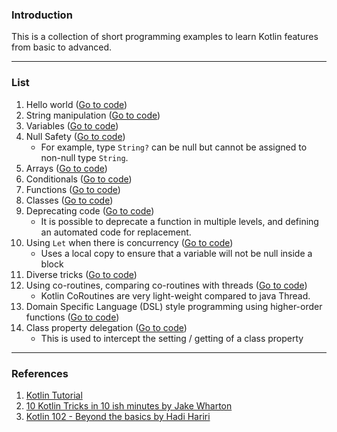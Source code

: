 ### Introduction

This is a collection of short programming examples to learn Kotlin features from basic to advanced.

---
### List

1. Hello world ([Go to code](src/main/kotlin/tutorial/HelloWorld.kt))
1. String manipulation ([Go to code](src/main/kotlin/tutorial/Strings.kt))
1. Variables ([Go to code](src/main/kotlin/tutorial/Variables.kt))
1. Null Safety ([Go to code](src/main/kotlin/tutorial/NullSafety.kt))
    * For example, type `String?` can be null but cannot be assigned to non-null type `String`.
1. Arrays ([Go to code](src/main/kotlin/tutorial/Arrays.kt))
1. Conditionals ([Go to code](src/main/kotlin/tutorial/Conditionals.kt))
1. Functions ([Go to code](src/main/kotlin/tutorial/Functions.kt))
1. Classes ([Go to code](src/main/kotlin/tutorial/Classes.kt))
1. Deprecating code ([Go to code](src/main/kotlin/tutorial/Deprecation.kt))
    * It is possible to deprecate a function in multiple levels, and defining an automated code for replacement.
1. Using `Let` when there is concurrency ([Go to code](src/main/kotlin/tutorial/Let.kt))
    * Uses a local copy to ensure that a variable will not be null inside a block
1. Diverse tricks ([Go to code](src/main/kotlin/tutorial/Tricks.kt))
1. Using co-routines, comparing co-routines with threads ([Go to code](src/main/kotlin/tutorial/CoroutinesThreads.kt))
    * Kotlin CoRoutines are very light-weight compared to java Thread.
1. Domain Specific Language (DSL) style programming using higher-order functions ([Go to code](src/main/kotlin/tutorial/DomainSpecificLanguages.kt))
1. Class property delegation ([Go to code](src/main/kotlin/tutorial/ClassPropertyDelegates.kt))
    * This is used to intercept the setting / getting of a class property

---
### References

1. [Kotlin Tutorial](https://www.youtube.com/watch?v=H_oGi8uuDpA&t=2432s)
1. [10 Kotlin Tricks in 10 ish minutes by Jake Wharton](https://www.youtube.com/watch?v=0sPzDwS55wM&t=269s)
1. [Kotlin 102 - Beyond the basics by Hadi Hariri](https://www.youtube.com/watch?v=a7QpoMj2uIA)